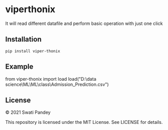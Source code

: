 # viperthonix
It will read different datafile and perform basic operation with just one click

## Installation
```pip install viper-thonix```

## Example
from viper-thonix import load
load("D:\data science\ML\ML\class\Admission_Prediction.csv")



## License
© 2021 Swati Pandey

This repository is licensed under the MIT License.
See LICENSE for details.                                                                                                                     